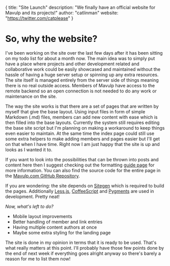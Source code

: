 {
  title: "Site Launch"
  description: "We finally have an official website for Mavulp and its projects!"
  author: "catlinman"
  website: "https://twitter.com/catplease"
}

# So, why the website? #

I've been working on the site over the last few days after it has been sitting on my todo list for about a month now. The main idea was to simply put have a place where projects and other development related and collaborative work could be easily showcased and maintained without the hassle of having a huge server setup or spinning up any extra resources. The site itself is managed entirely from the server side of things meaning there is no real outside access. Members of Mavulp have access to the remote backend so an open connection is not needed to do any work or maintenance on the site.

The way the site works is that there are a set of pages that are written by myself that give the base layout. Using input files in form of simple Markdown (.md) files, members can add new content with ease which is then filled into the base layouts. Currently the system still requires editing the base site script but I'm planning on making a workaround to keep things even easier to maintain. At the same time the index page could still use some extra helpers to make adding members and pages easier but I'll get on that when I have time. Right now I am just happy that the site is up and looks as I wanted it to.

If you want to look into the possibilities that can be thrown into posts and content here then I suggest checking out the formatting [guide page]($root/pages/formatting-guide) for more information. You can also find the source code for the entire page in the [Mavulp.com GitHub Repository](https://github.com/catlinman/mavulp.com).

If you are wondering: the site depends on [Sitegen](https://github.com/leafo/sitegen/) which is required to build the pages. Additionally [Less.js](http://lesscss.org/), [CoffeeScript](http://coffeescript.org/) and [Pygments](http://pygments.org/) are used in development. Pretty neat!

*Now, what's left to do?*

- Mobile layout improvements
- Better handling of member and link entries
- Having multiple content authors at once
- Maybe some extra styling for the landing page

The site is done in my opinion in terms that it is ready to be used. That's what really matters at this point. I'll probably have those few points done by the end of next week if everything goes alright anyway so there's barely a reason for me to list them now!
